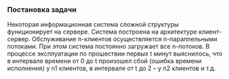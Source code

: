 ### Постановка задачи
<p>Некоторая информационная система сложной структуры функционирует на сервере. Система построена на архитектуре клиент-сервер. Обслуживание n-клиентов осуществляется n-параллельными потоками. При этом система постоянно загружает все n-потоков. В процессе эксплуатации по прошествии первых t минут выяснилось, что в интервале времени от 0 до t произошел сбой (ошибка времени исполнения) у n1 клиентов, в интервале от t до 2 –  у n2 клиентов и т.д. </p>

